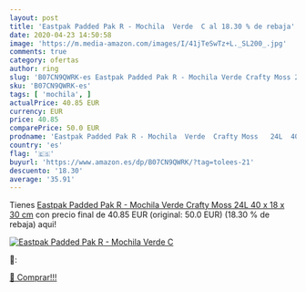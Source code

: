 ```yaml
---
layout: post
title: 'Eastpak Padded Pak R - Mochila  Verde  C al 18.30 % de rebaja'
date: 2020-04-23 14:50:58
image: 'https://m.media-amazon.com/images/I/41jTeSwTz+L._SL200_.jpg'
comments: true
category: ofertas
author: ring
slug: 'B07CN9QWRK-es Eastpak Padded Pak R - Mochila Verde Crafty Moss 24L 40 x...'
sku: 'B07CN9QWRK-es'
tags: [ 'mochila', ]
actualPrice: 40.85 EUR
currency: EUR
price: 40.85
comparePrice: 50.0 EUR
prodname: 'Eastpak Padded Pak R - Mochila  Verde  Crafty Moss   24L  40 x 18 x 30 cm'
country: 'es'
flag: '🇪🇸'
buyurl: 'https://www.amazon.es/dp/B07CN9QWRK/?tag=tolees-21'
descuento: '18.30'
average: '35.91'
---
```


Tienes [Eastpak Padded Pak R - Mochila  Verde  Crafty Moss   24L  40 x 18 x 30 cm](https://www.amazon.es/dp/B07CN9QWRK/?tag=tolees-21) con precio final de  40.85 EUR (original: 50.0 EUR) (18.30 %  de rebaja) aqui!

[![Eastpak Padded Pak R - Mochila  Verde  C](https://m.media-amazon.com/images/I/41jTeSwTz+L._SL200_.jpg)](https://www.amazon.es/dp/B07CN9QWRK/?tag=tolees-21)

🔎:


[🛒 Comprar!!!](https://www.amazon.es/dp/B07CN9QWRK/?tag=tolees-21)
